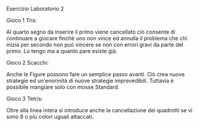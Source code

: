 Esercizio Laboratorio 2


Gioco 1 Tris:

Al quarto segno da inserire il primo viene cancellato ciò consente di continuare a giocare finchè uno non vince ed annulla il problema che chi inizia per secondo non può vincere se non con errori gravi da parte del primo.
Lo tengo ma a quanto pare esiste già.

Gioco 2 Scacchi:

Anche le Figure possono fare un semplice passo avanti. Ciò crea nuove strategie ed un'enormità di nuove strategie imprevedibili.
Tuttavia è possibile mangiare solo con mosse Standard.


Gioco 3 Tetris:

Oltre alla linea intera si introduce anche la cancellazione dei quadrotti se vi sono 8 o più colori uguali attaccati.

